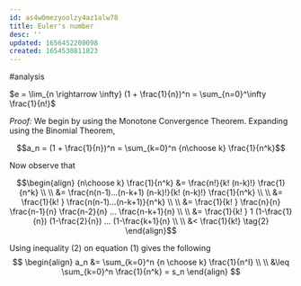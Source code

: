 ```yaml
---
id: as4w0mezyoolzy4az1alw78
title: Euler's number
desc: ''
updated: 1656452200098
created: 1654530811823
---
```

#analysis

$e = \lim_{n \rightarrow \infty} (1 + \frac{1}{n})^n = \sum_{n=0}^\infty \frac{1}{n!}$

*Proof:* We begin by using the Monotone Convergence Theorem.  Expanding using the Binomial Theorem,

$$a_n = (1 + \frac{1}{n})^n = \sum_{k=0}^n {n\choose k} \frac{1}{n^k}$$

Now observe that 


$$\begin{align} 
	{n\choose k} \frac{1}{n^k} &= \frac{n!}{k! (n-k)!} \frac{1}{n^k} \\ \\
	&= \frac{n(n-1)...(n-k+1) (n-k)!}{k! (n-k)!} \frac{1}{n^k} \\ \\
	&= \frac{1}{k! } \frac{n(n-1)...(n-k+1)}{n^k} \\ \\
	&= \frac{1}{k! } \frac{n}{n} \frac{n-1}{n} \frac{n-2}{n} ... \frac{n-k+1}{n} \\ \\
	&= \frac{1}{k! } 1 (1-\frac{1}{n}) (1-\frac{2}{n}) ... (1-\frac{k+1}{n} \\ \\
	&< \frac{1}{k!} \tag{2}
\end{align}$$

Using inequality (2) on equation (1) gives the following
$$
\begin{align}
	a_n &= \sum_{k=0}^n {n \choose k} \frac{1}{n^l} \\ \\
	&\leq \sum_{k=0}^n \frac{1}{n^k} = s_n
\end{align}
$$
